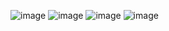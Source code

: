 ![image](https://github.com/zerorchik/DS_labs/assets/103893849/4beeb50c-fd60-49d0-baad-7f25939146d9)
![image](https://github.com/zerorchik/DS_labs/assets/103893849/481a1e9f-d1e7-4b37-bd42-77d487a30511)
![image](https://github.com/zerorchik/DS_labs/assets/103893849/f122ceaf-ce93-4eee-a88c-58ae42f13593)
![image](https://github.com/zerorchik/DS_labs/assets/103893849/7d02db07-2ba9-416b-b915-e9212f6ddbd7)
